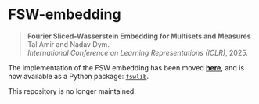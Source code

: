 # FSW-embedding

> **Fourier Sliced-Wasserstein Embedding for Multisets and Measures**  
> Tal Amir and Nadav Dym.  
> *International Conference on Learning Representations (ICLR)*, 2025.

The implementation of the FSW embedding has been moved [**here**](https://github.com/tal-amir/fswlib), and is now available as a Python package: [`fswlib`](https://pypi.org/project/fswlib/).

This repository is no longer maintained.
